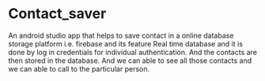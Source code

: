 # Contact_saver
An android studio app that helps to save contact in a online database storage platform i.e. firebase and its feature Real time database and it is done by log in credentials for individual authentication. And the contacts are then stored in the database. And we can able to see all those contacts and we can able to call to the particular person.
